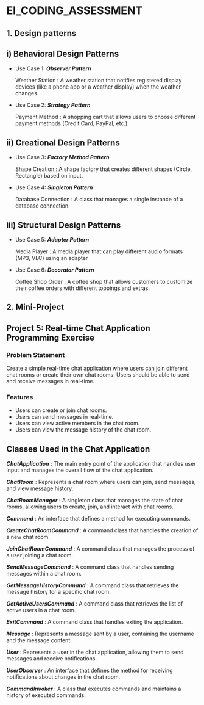 # EI_CODING_ASSESSMENT

## 1. Design patterns

## i) Behavioral Design Patterns
* Use Case 1: ***Observer Pattern***
  
   Weather Station : A weather station that notifies registered display devices (like a phone app or a weather display) when the weather changes.

 * Use Case 2: ***Strategy Pattern***

   Payment Method : A shopping cart that allows users to choose different payment methods (Credit Card, PayPal, etc.).

## ii) Creational Design Patterns
* Use Case 3: ***Factory Method Pattern***
  
   Shape Creation : A shape factory that creates different shapes (Circle, Rectangle) based on input.

 * Use Case 4: ***Singleton Pattern***

   Database Connection : A class that manages a single instance of a database connection.

## iii) Structural Design Patterns
* Use Case 5: ***Adapter Pattern***
  
   Media Player : A media player that can play different audio formats (MP3, VLC) using an adapter

 * Use Case 6: ***Decorator Pattern***

   Coffee Shop Order :  A coffee shop that allows customers to customize their coffee orders with different toppings and extras.

## 2. Mini-Project

## Project 5: Real-time Chat Application Programming Exercise

### Problem Statement

Create a simple real-time chat application where users can join different chat rooms or create their own chat rooms. Users should be able to
send and receive messages in real-time.

### Features

* Users can create or join chat rooms.
* Users can send messages in real-time.
* Users can view active members in the chat room.
* Users can view the message history of the chat room.

## Classes Used in the Chat Application
***ChatApplication***  :  The main entry point of the application that handles user input and manages the overall flow of the chat application.

***ChatRoom***  :  Represents a chat room where users can join, send messages, and view message history.

***ChatRoomManager***  :  A singleton class that manages the state of chat rooms, allowing users to create, join, and interact with chat rooms.

***Command***  :  An interface that defines a method for executing commands.

***CreateChatRoomCommand***  :  A command class that handles the creation of a new chat room.

***JoinChatRoomCommand***  :  A command class that manages the process of a user joining a chat room.

***SendMessageCommand***  :  A command class that handles sending messages within a chat room.

***GetMessageHistoryCommand***  :  A command class that retrieves the message history for a specific chat room.

***GetActiveUsersCommand***  :  A command class that retrieves the list of active users in a chat room.

***ExitCommand***  :  A command class that handles exiting the application.

***Message***  :  Represents a message sent by a user, containing the username and the message content.

***User***  :  Represents a user in the chat application, allowing them to send messages and receive notifications.

***UserObserver***  :  An interface that defines the method for receiving notifications about changes in the chat room.

***CommandInvoker***  :  A class that executes commands and maintains a history of executed commands.
